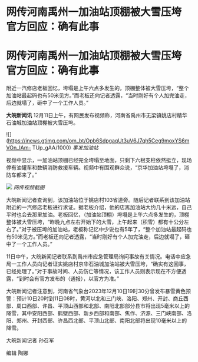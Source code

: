 # 网传河南禹州一加油站顶棚被大雪压垮 官方回应：确有此事

# 网传河南禹州一加油站顶棚被大雪压垮 官方回应：确有此事

附近一汽修店老板回忆，垮塌是上午六点多发生的，顶棚整体被大雪压垮，“整个加油站最起码也有50米见方。”而老板还向记者透露，“当时刚好有个人加完油走，后边就塌了，砸中了一个工作人员。”

**大皖新闻讯** 12月11日上午，有网民发布视频称，河南省禹州市无梁镇姚店村精华石油城加油站顶棚被大雪压垮。

![](https://inews.gtimg.com/om_bt/Opb6SdpgaqUt3uV6J7qh5Ceg9moxYS6mVOn_IAm-
TUp_gAA/1000) _事发加油站_

视频中显示，一加油站顶棚已经完全垮塌至地面，只剩下六根支柱依然挺立，现场停有油罐车和数辆消防救援车辆。视频中有围观群众说，“京华加油站垮塌了，消防车都来了。”

![](https://inews.gtimg.com/om_bt/O-iuZz6k7yHNFYOVh5yNcxXB5LDQCRxxdRW9rz61aiEwgAA/1000)
_网传视频截图_

大皖新闻记者查询到，该加油站位于姚店村103省道旁。随后记者联系到该加油站附近的一汽修店老板进行求证。据老板介绍，他的店离加油站大约几十米远，自己平时也会去那里加油。老板回忆，（加油站顶棚）垮塌是上午六点多发生的，顶棚整体被大雪压垮，“昨晚九点左右开始下的大雪，上午起来（积雪）都有十公分左右了。”对于被压垮的加油站，老板称记忆中少说也有5年了，“整个加油站最起码也有50米见方。”而老板还向记者透露，“当时刚好有个人加完油走，后边就塌了，砸中了一个工作人员。”

11日中午，大皖新闻记者联系到禹州市应急管理局询问事故有关情况。电话中应急局一工作人员向记者证实姚店村京华石油城加油站被大雪压垮，“确实有这回事，已经处理了。”对于事故时间、人员伤亡等情况，该工作人员则表示现在不方便透露，“到时会有官方发布的（通报），以官方为准。”

大皖新闻记者注意到，河南省气象台2023年12月10日19时30分曾发布暴雪黄色预警：预计10日20时到11日08时，黄河以北和三门峡、洛阳、郑州、开封、商丘西部、周口西部、许昌、平顶山西部和北部、南阳北部部分县市将出现5毫米以上的降雪，其中安阳西部、鹤壁西部、新乡西部和南部、焦作、济源、三门峡南部、洛阳、郑州、开封西部、许昌西北部、平顶山北部、南阳北部将出现10毫米以上的降雪。

大皖新闻记者 孙召军

编辑 陶娜

